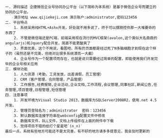     一. 源码描述 企捷微信企业号协同办公平台（以下简称为本系统）是基于微信企业号而建立的协同办公平台。
        演示地址 www.qijiekeji.com 演示账户:administrator,密码123456 
    二. 平台特点
        1. 系统采用纯HTML+Ashx开发，好处就不用多说了，终于可以摆脱控件那一大堆要命的东西了
        2. 不管是微信端还是PC端，前端采用现在流行的MVC框架(avalon,这个类似大名鼎鼎的angularjs)和Jquery配合开发，简直不能更酸爽了
        3. 界面优美，这个不用说，看图吧，所有的页面都是经过死了N多脑细胞才到现在这个样子的（虽然还是不完美，但绝对比很多系统漂亮一大截）
        4. 企业号作为一个配置项而存在，也就是说只需要经过简单的配置，即能使用我们开发完毕的企业号相关应用
    三. 模块功能 
        1. 人力资源（考勤，工资发放，出差请假，员工管理）
        2. CRM（客户管理，合同管理，产品管理） 
        3. 工作报告,经费报销,企业活动,企业文档,工作流程,会议管理,同事社区,新闻公告,任务管理,项目管理,日程管理,短信管理 
    四. 注意事项 
        1. 开发环境为Visual Studio 2013，数据库为SQLServer2008R2，使用.net 4.5开发。 
        2. 管理员登陆名为：administrator  密码：123456 
        3. 默认数据库连接字符串在webconfig配置文件中修改 
        4. 数据库文件，DLL文件，文档上传组件在上面的附件中下载 
        5. 觉得项目不错的给打个星星吧`(∩_∩)′ 
    最后一点，系统有些地方可能还不是太完善，有不好的地方请多多提意见，我会及时更新的